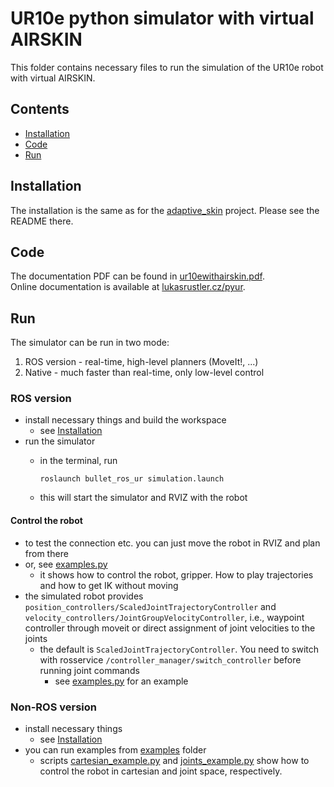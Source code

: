 # UR10e python simulator with virtual AIRSKIN

This folder contains necessary files to run the simulation of the UR10e robot with virtual AIRSKIN.

## Contents

 - [Installation](#installation)
 - [Code](#code)
 - [Run](#run)

## Installation
The installation is the same as for the [adaptive_skin](https://github.com/ctu-vras/adaptive-skin) project. Please see 
the README there.

## Code
The documentation PDF can be found in [ur10ewithairskin.pdf](documentation/ur10ewithairskin.pdf).  
Online documentation is available at [lukasrustler.cz/pyur](https://lukasrustler.cz/pyur/).


## Run
The simulator can be run in two mode:
  1) ROS version - real-time, high-level planners (MoveIt!, ...)
  2) Native - much faster than real-time, only low-level control 
### ROS version
  - install necessary things and build the workspace
    - see [Installation](#Installation)
  - run the simulator
    - in the terminal, run

          roslaunch bullet_ros_ur simulation.launch
    - this will start the simulator and RVIZ with the robot
#### Control the robot
 - to test the connection etc. you can just move the robot in RVIZ and plan
   from there
 - or, see [examples.py](src/ur10e_simulator/bullet_ros_ur/scripts/examples.py)
   - it shows how to control the robot, gripper. How to play trajectories and how
     to get IK without moving
 - the simulated robot provides `position_controllers/ScaledJointTrajectoryController` and 
   `velocity_controllers/JointGroupVelocityController`, i.e., waypoint controller through moveit or direct assignment
   of joint velocities to the joints
   - the default is `ScaledJointTrajectoryController`. You need to switch with rosservice `/controller_manager/switch_controller`
     before running joint commands
     - see [examples.py](src/ur10e_simulator/bullet_ros_ur/scripts/examples.py) for an example

### Non-ROS version
  - install necessary things
    - see [Installation](#Installation)
  - you can run examples from [examples](src/ur10e_simulator/pyUR/examples) folder
    - scripts [cartesian_example.py](src/ur10e_simulator/pyUR/examples/cartesian_example.py) and
      [joints_example.py](src/ur10e_simulator/pyUR/examples/joints_example.py) show how to control the robot in 
      cartesian and joint space, respectively.
